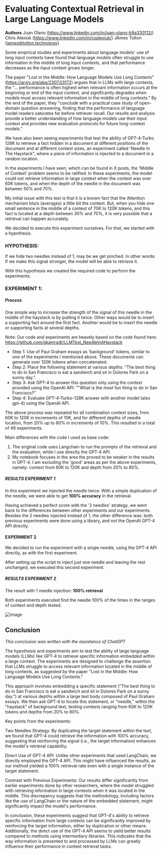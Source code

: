 # Evaluating Contextual Retrieval in Large Language Models

**Authors**
Juan Olano (https://www.linkedin.com/in/juan-olano-b9a330112/)
Chris Alexiuk (https://www.linkedin.com/in/csalexiuk/)
JAmes Tolton (james@tolton.technology)

Some empirical studies and experiments about language models' use of long input contexts have found that language models often struggle to use information in the middle of long input contexts, and that performance decreases as the input context grows longer. 

The paper "Lost in the Middle: How Language Models Use Long Contexts" (https://arxiv.org/abs/2307.03172) argues that in LLMs with large contexts, the "... performance is often highest when relevant information occurs at the beginning or end of the input context, and significantly degrades when models must access relevant information in the middle of long contexts." By the end of the paper, they "conclude with a practical case study of open-domain question answering, finding that the performance of language model readers saturates far before retriever recall. Our results and analysis provide a better understanding of how language models use their input context and provides new evaluation protocols for future long-context models."

We have also been seeing experiments that test the ability of GPT-4-Turbo 128K to retrieve a fact hidden in a document at different positions of the document and at different context sizes, an experiment called 'Needle In The Haystack", where a piece of information is injected to a document in a random location.

In the experiments I have seen, which can be found in X posts, the 'Middle of Context' problem seems to be ratified. In these experiments, the model could not retrieve information in large context when the context was over 60K tokens, and when the depth of the needle in the document was between 50% and 70%.

My initial issue with this test is that it is a known fact that the Attention mechanism blurs (averages) a little bit the context. But, when you hide one small sentence in the middle of a context of 70K to 120K tokens, and this fact is located at a depth between 30% and 70%, it is very possible that a retrieval can happen accurately. 

We decided to execute this experiment ourselves. For that, we started with a hypothesis.

### HYPOTHESIS:
If we hide two needles instead of 1, may be we get pinched. In other words: If we make this signal stronger, the model will be able to retrieve it.

With this hypothesis we created the required code to perform the experiments.

### EXPERIMENT 1:

##### Process

One simple way to increase the strength of the signal of this needle in the middle of the haystack is by putting it twice. Other ways would be to insert a supporting fact around the first fact. Another would be to insert the needle or supporting facts at several depths.

Note: Our code and experiments are heavely based on the code found here: https://github.com/gkamradt/LLMTest_NeedleInAHaystack

- Step 1: Use of Paul Graham essays as ‘background’ tokens, similar to one of the experiments I mentioned above. These documents can generate over 120K tokens when concatenated.
- Step 2: Place the following statement at various depths: “The best thing to do in San Francisco is eat a sandwich and sit in Dolores Park on a sunny day.”.
- Step 3: Ask GPT-4 to answer this question only using the context provided using the OpenAI API: ""What is the most fun thing to do in San Francisco?"
- Step 4: Evaluate GPT-4-Turbo-128K answer with another model (also gpt-4) using the OpenAI API.

The above process was repeated for all combination context sizes, from 60K to 120K in increments of 10K, and for different depths of needle location, from 20% up to 80% in increments of 10%.
This resulted in a total of 49 experiments.

Main differences with the code I used as base code:
1. The original code uses Langchain to run the prompts of the retrieval and the evaluation, while I use directly the GPT-4 API.
2. My notebook focuses in the area the proved to be weaker in the results in GPT-4. I am excluding the 'good' areas as per the above experiments, namely: context from 60K to 120K and depth from 20% to 80%.

##### RESULTS EXPERIMENT 1
In this experiment we injected the needle twice.  With a simple duplication of the needle, we were able to get **100% accuracy** in the retrieval.

Having achieved a perfect score with the '2 needles' strategy, we went back to the differences between other experiments and our experiments. Besides the 2 needles injected instead of 1, the other difference was: both previous experiments were done using a library, and not the OpenAI GPT-4 API directly.

#### EXPERIMENT 2 
We decided to run the experiment with a single needle, using the GPT-4 API directly, as with the first experiment. 

After setting up the script to inject just one needle and leaving the rest unchanged, we executed this second experiment.

##### RESULTS EXPERIMENT 2
The result with 1 needle injection: **100% retrieval**  

Both experiments executed find the needle 100% of the times in the ranges of context and depth tested.

![image](https://github.com/jcolano/needle_in_haystack/assets/1131538/8092e063-8fc0-4895-a52d-80cabe15a7da)


## Conclusion
*This conclusion was written with the assistance of ChatGPT*

The hypothesis and experiments aim to test the ability of large language models (LLMs) like GPT-4 to retrieve specific information embedded within a large context. The experiments are designed to challenge the assertion that LLMs struggle to access relevant information located in the middle of long contexts, as suggested by the paper "Lost in the Middle: How Language Models Use Long Contexts."

This approach involves embedding a specific statement ("The best thing to do in San Francisco is eat a sandwich and sit in Dolores Park on a sunny day.") at various depths within a large text body composed of Paul Graham essays. We then ask GPT-4 to locate this statement, or "needle," within the "haystack" of background text, testing contexts ranging from 60K to 120K tokens and depths from 20% to 80%.

Key points from the experiments:

Two Needles Strategy: By duplicating the target statement within the text, we found that GPT-4 could retrieve the information with 100% accuracy, suggesting that reinforcing the signal (i.e., the target information) enhances the model's retrieval capability.

Direct Use of GPT-4 API: Unlike other experiments that used LangChain, we directly employed the GPT-4 API. This might have influenced the results, as our method yielded a 100% retrieval rate even with a single instance of the target statement.

Contrast with Previous Experiments: Our results differ significantly from earlier experiments done by other researchers, where the model struggled with retrieving information in large contexts when it was located in the middle. This discrepancy suggests that the methodology, including factors like the use of LangChain or the nature of the embedded statement, might significantly impact the model's performance.

In conclusion, these experiments suggest that GPT-4's ability to retrieve specific information from large contexts can be significantly improved by reinforcing the target information, either by duplication or other means. Additionally, the direct use of the GPT-4 API seems to yield better results compared to methods using intermediary libraries. This indicates that the way information is presented to and processed by LLMs can greatly influence their performance in context retrieval tasks.


